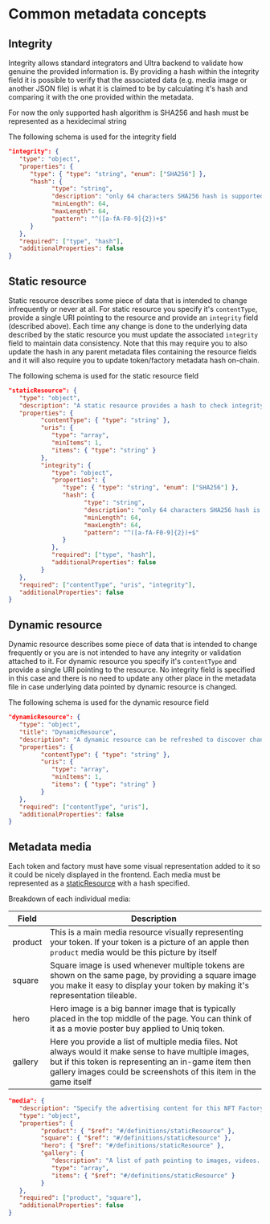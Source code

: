 # Common metadata concepts

## Integrity

Integrity allows standard integrators and Ultra backend to validate how genuine the provided information is. By providing a hash within the integrity field it is possible to verify that the associated data (e.g. media image or another JSON file) is what it is claimed to be by calculating it's hash and comparing it with the one provided within the metadata.

For now the only supported hash algorithm is SHA256 and hash must be represented as a hexidecimal string

The following schema is used for the integrity field

```JSON
"integrity": {
   "type": "object",
   "properties": {
      "type": { "type": "string", "enum": ["SHA256"] },
      "hash": {
            "type": "string",
            "description": "only 64 characters SHA256 hash is supported initially",
            "minLength": 64,
            "maxLength": 64,
            "pattern": "^([a-fA-F0-9]{2})+$"
      }
   },
   "required": ["type", "hash"],
   "additionalProperties": false
}
```

## Static resource

Static resource describes some piece of data that is intended to change infrequently or never at all. For static resource you specify it's `contentType`, provide a single URI pointing to the resource and provide an `integrity` field (described above). Each time any change is done to the underlying data described by the static resource you must update the associated `integrity` field to maintain data consistency. Note that this may require you to also update the hash in any parent metadata files containing the resource fields and it will also require you to update token/factory metadata hash on-chain.

The following schema is used for the static resource field

```JSON
"staticResource": {
   "type": "object",
   "description": "A static resource provides a hash to check integrity",
   "properties": {
         "contentType": { "type": "string" },
         "uris": {
            "type": "array",
            "minItems": 1,
            "items": { "type": "string" }
         },
         "integrity": {
            "type": "object",
            "properties": {
               "type": { "type": "string", "enum": ["SHA256"] },
               "hash": {
                     "type": "string",
                     "description": "only 64 characters SHA256 hash is supported initially",
                     "minLength": 64,
                     "maxLength": 64,
                     "pattern": "^([a-fA-F0-9]{2})+$"
               }
            },
            "required": ["type", "hash"],
            "additionalProperties": false
         }
   },
   "required": ["contentType", "uris", "integrity"],
   "additionalProperties": false
}
```

## Dynamic resource

Dynamic resource describes some piece of data that is intended to change frequently or you are is not intended to have any integrity or validation attached to it. For dynamic resource you specify it's `contentType` and provide a single URI pointing to the resource. No integrity field is specified in this case and there is no need to update any other place in the metadata file in case underlying data pointed by dynamic resource is changed.

The following schema is used for the dynamic resource field

```JSON
"dynamicResource": {
   "type": "object",
   "title": "DynamicResource",
   "description": "A dynamic resource can be refreshed to discover changes",
   "properties": {
         "contentType": { "type": "string" },
         "uris": {
            "type": "array",
            "minItems": 1,
            "items": { "type": "string" }
         }
   },
   "required": ["contentType", "uris"],
   "additionalProperties": false
}
```

## Metadata media

Each token and factory must have some visual representation added to it so it could be nicely displayed in the frontend. Each media must be represented as a [staticResource](#static-resource) with a hash specified.

Breakdown of each individual media:

| Field   | Description                                                                                                                                                                                                                         |
| ------- | ----------------------------------------------------------------------------------------------------------------------------------------------------------------------------------------------------------------------------------- |
| product | This is a main media resource visually representing your token. If your token is a picture of an apple then `product` media would be this picture by itself                                                                         |
| square  | Square image is used whenever multiple tokens are shown on the same page, by providing a square image you make it easy to display your token by making it's representation tileable.                                                |
| hero    | Hero image is a big banner image that is typically placed in the top middle of the page. You can think of it as a movie poster buy applied to Uniq token.                                                                           |
| gallery | Here you provide a list of multiple media files. Not always would it make sense to have multiple images, but if this token is representing an in-game item then gallery images could be screenshots of this item in the game itself |


```JSON
"media": {
   "description": "Specify the advertising content for this NFT Factory",
   "type": "object",
   "properties": {
         "product": { "$ref": "#/definitions/staticResource" },
         "square": { "$ref": "#/definitions/staticResource" },
         "hero": { "$ref": "#/definitions/staticResource" },
         "gallery": {
            "description": "A list of path pointing to images, videos... relative from this manifest relative from this manifest.",
            "type": "array",
            "items": { "$ref": "#/definitions/staticResource" }
         }
   },
   "required": ["product", "square"],
   "additionalProperties": false
}
```